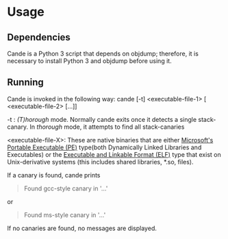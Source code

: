 Usage
=====

## Dependencies
Cande is a Python 3 script that depends on objdump;
therefore, it is necessary to install Python 3 and objdump before using it.

## Running
Cande is invoked in the following way:
   cande [-t] &lt;executable-file-1> [ &lt;executable-file-2> [...]]

-t : _(T)horough_ mode. Normally cande exits once it detects a single stack-canary. In _thorough_ mode, it attempts to find all stack-canaries

&lt;executable-file-X>: These are native binaries that are either [Microsoft's Portable Executable (PE)](https://en.wikipedia.org/wiki/Portable_Executable) type(both Dynamically Linked Libraries and Executables) or the [Executable and Linkable Format (ELF)](https://en.wikipedia.org/wiki/Executable_and_Linkable_Format) type that exist on Unix-derivative systems (this includes shared libraries, *.so, files).

If a canary is found, cande prints
>   Found gcc-style canary in '...'

or
>   Found ms-style canary in '...'

If no canaries are found, no messages are displayed.
